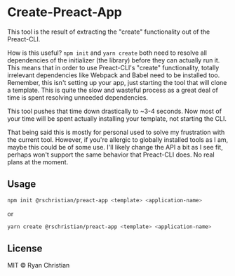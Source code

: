 # Create-Preact-App

This tool is the result of extracting the "create" functionality out of the Preact-CLI. 

How is this useful? `npm init` and `yarn create` both need to resolve all dependencies of the initializer (the library) before they can actually run it. This means that in order to use Preact-CLI's "create" functionality, totally irrelevant dependencies like Webpack and Babel need to be installed too. Remember, this isn't setting up your app, just starting the tool that will clone a template. This is quite the slow and wasteful process as a great deal of time is spent resolving unneeded dependencies.

This tool pushes that time down drastically to ~3-4 seconds. Now most of your time will be spent actually installing your template, not starting the CLI. 

That being said this is mostly for personal used to solve my frustration with the current tool. However, if you're allergic to globally installed tools as I am, maybe this could be of some use. I'll likely change the API a bit as I see fit, perhaps won't support the same behavior that Preact-CLI does. No real plans at the moment. 

## Usage

```bash
npm init @rschristian/preact-app <template> <application-name>
```

or

```bash
yarn create @rschristian/preact-app <template> <application-name>
```


## License

MIT © Ryan Christian